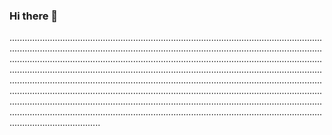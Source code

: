 ### Hi there 👋

....................................................................................................................................................................................................................................................................................................................................................................................................................................................................................................................................................................................................................................................................................................................................................................................................................................................................................................................................................................................................................................................................